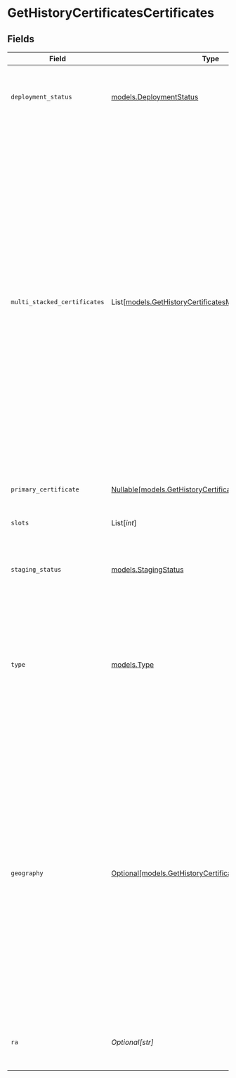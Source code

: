# GetHistoryCertificatesCertificates


## Fields

| Field                                                                                                                                                                                                                                                                                                                                                                                                                                                  | Type                                                                                                                                                                                                                                                                                                                                                                                                                                                   | Required                                                                                                                                                                                                                                                                                                                                                                                                                                               | Description                                                                                                                                                                                                                                                                                                                                                                                                                                            |
| ------------------------------------------------------------------------------------------------------------------------------------------------------------------------------------------------------------------------------------------------------------------------------------------------------------------------------------------------------------------------------------------------------------------------------------------------------ | ------------------------------------------------------------------------------------------------------------------------------------------------------------------------------------------------------------------------------------------------------------------------------------------------------------------------------------------------------------------------------------------------------------------------------------------------------ | ------------------------------------------------------------------------------------------------------------------------------------------------------------------------------------------------------------------------------------------------------------------------------------------------------------------------------------------------------------------------------------------------------------------------------------------------------ | ------------------------------------------------------------------------------------------------------------------------------------------------------------------------------------------------------------------------------------------------------------------------------------------------------------------------------------------------------------------------------------------------------------------------------------------------------ |
| `deployment_status`                                                                                                                                                                                                                                                                                                                                                                                                                                    | [models.DeploymentStatus](../models/deploymentstatus.md)                                                                                                                                                                                                                                                                                                                                                                                               | :heavy_check_mark:                                                                                                                                                                                                                                                                                                                                                                                                                                     | The current status of the certificate on the network. This is either `active` or `inactive`.                                                                                                                                                                                                                                                                                                                                                           |
| `multi_stacked_certificates`                                                                                                                                                                                                                                                                                                                                                                                                                           | List[[models.GetHistoryCertificatesMultiStackedCertificates](../models/gethistorycertificatesmultistackedcertificates.md)]                                                                                                                                                                                                                                                                                                                             | :heavy_check_mark:                                                                                                                                                                                                                                                                                                                                                                                                                                     | Enables an ECDSA certificate in addition to an RSA certificate. CPS automatically performs all certificate operations on both certificates, and uses the best certificate for each client connection to your secure properties. Customers pinning certificates need to pin both the RSA and the ECDSA certificate. You should enable this feature. If its Third Party Dual Stack Certificate, fallback RSA certificate information is present in this. |
| `primary_certificate`                                                                                                                                                                                                                                                                                                                                                                                                                                  | [Nullable[models.GetHistoryCertificatesPrimaryCertificate]](../models/gethistorycertificatesprimarycertificate.md)                                                                                                                                                                                                                                                                                                                                     | :heavy_check_mark:                                                                                                                                                                                                                                                                                                                                                                                                                                     | Primary certificate for Enrollment.                                                                                                                                                                                                                                                                                                                                                                                                                    |
| `slots`                                                                                                                                                                                                                                                                                                                                                                                                                                                | List[*int*]                                                                                                                                                                                                                                                                                                                                                                                                                                            | :heavy_check_mark:                                                                                                                                                                                                                                                                                                                                                                                                                                     | The slot numbers of the primary certificate.                                                                                                                                                                                                                                                                                                                                                                                                           |
| `staging_status`                                                                                                                                                                                                                                                                                                                                                                                                                                       | [models.StagingStatus](../models/stagingstatus.md)                                                                                                                                                                                                                                                                                                                                                                                                     | :heavy_check_mark:                                                                                                                                                                                                                                                                                                                                                                                                                                     | The staging status of the primary certificate, either `active` or `inactive`.                                                                                                                                                                                                                                                                                                                                                                          |
| `type`                                                                                                                                                                                                                                                                                                                                                                                                                                                 | [models.Type](../models/type.md)                                                                                                                                                                                                                                                                                                                                                                                                                       | :heavy_check_mark:                                                                                                                                                                                                                                                                                                                                                                                                                                     | Determines the certificate's validation type and number of domains the certificate supports. This is either `san`, `single`, `wildcard`, `wildcard-san`, or `third-party`.                                                                                                                                                                                                                                                                             |
| `geography`                                                                                                                                                                                                                                                                                                                                                                                                                                            | [Optional[models.GetHistoryCertificatesGeography]](../models/gethistorycertificatesgeography.md)                                                                                                                                                                                                                                                                                                                                                       | :heavy_minus_sign:                                                                                                                                                                                                                                                                                                                                                                                                                                     | Specifies the type of network where you want to deploy your certificate.  Use `core` to deploy across most of the world except for specially licensed areas.  Use `china+core` to include China, or `russia+core` to include Russia. Any non-`core` deployment needs to be enabled on your contract based on approval from the Chinese or Russian governments.                                                                                         |
| `ra`                                                                                                                                                                                                                                                                                                                                                                                                                                                   | *Optional[str]*                                                                                                                                                                                                                                                                                                                                                                                                                                        | :heavy_minus_sign:                                                                                                                                                                                                                                                                                                                                                                                                                                     | The certificate registration authority of the primary certificate.                                                                                                                                                                                                                                                                                                                                                                                     |